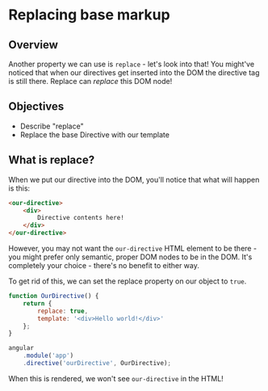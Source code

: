 # Replacing base markup

## Overview

Another property we can use is `replace` - let's look into that! You might've noticed that when our directives get inserted into the DOM the directive tag is still there. Replace can *replace* this DOM node!

## Objectives

- Describe "replace"
- Replace the base Directive with our template

## What is replace?

When we put our directive into the DOM, you'll notice that what will happen is this:

```html
<our-directive>
	<div>
		Directive contents here!
	</div>
</our-directive>
```

However, you may not want the `our-directive` HTML element to be there - you might prefer only semantic, proper DOM nodes to be in the DOM. It's completely your choice - there's no benefit to either way.

To get rid of this, we can set the replace property on our object to `true`.

```js
function OurDirective() {
	return {
		replace: true,
		template: '<div>Hello world!</div>'
	};
}

angular
	.module('app')
	.directive('ourDirective', OurDirective);
```

When this is rendered, we won't see `our-directive` in the HTML!